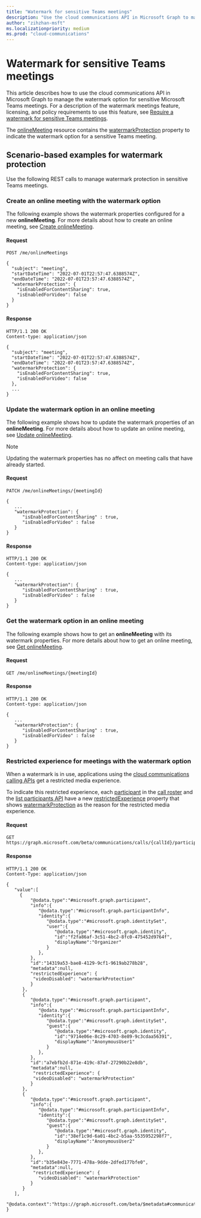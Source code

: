 ```yaml
---
title: "Watermark for sensitive Teams meetings"
description: "Use the cloud communications API in Microsoft Graph to manage a watermark for sensitive Microsoft Teams meetings."
author: "zihzhan-msft"
ms.localizationpriority: medium
ms.prod: "cloud-communications"
---
```


# Watermark for sensitive Teams meetings

This article describes how to use the cloud communications API in Microsoft Graph to manage the watermark option for sensitive Microsoft Teams meetings. For a description of the watermark meetings feature, licensing, and policy requirements to use this feature, see [Require a watermark for sensitive Teams meetings](/microsoftteams/watermark-meeting-content-video).

The [onlineMeeting](/graph/api/resources/onlinemeeting) resource contains the [watermarkProtection](/graph/api/resources/onlinemeeting) property to indicate the watermark option for a sensitive Teams meeting.

## Scenario-based examples for watermark protection

Use the following REST calls to manage watermark protection in sensitive Teams meetings.

### Create an online meeting with the watermark option

The following example shows the watermark properties configured for a new **onlineMeeting**. For more details about how to create an online meeting, see [Create onlineMeeting](/graph/api/application-post-onlinemeetings?view=graph-rest-beta&preserve-view=true).

#### Request

```http
POST /me/onlineMeetings

{
  "subject": "meeting",
  "startDateTime": "2022-07-01T22:57:47.6388574Z",
  "endDateTime": "2022-07-01T23:57:47.6388574Z",
  "watermarkProtection": {
    "isEnabledForContentSharing": true,
    "isEnabledForVideo": false
  }
}
```

#### Response

```http
HTTP/1.1 200 OK
Content-type: application/json

{
  "subject": "meeting",
  "startDateTime": "2022-07-01T22:57:47.6388574Z",
  "endDateTime": "2022-07-01T23:57:47.6388574Z",
  "watermarkProtection": {
    "isEnabledForContentSharing": true,
    "isEnabledForVideo": false
  },
  ...
}
```

### Update the watermark option in an online meeting

The following example shows how to update the watermark properties of an **onlineMeeting**. For more details about how to update an online meeting, see [Update onlineMeeting](/graph/api/onlinemeeting-update?view=graph-rest-beta&preserve-view=true).

> [!NOTE]
> Updating the watermark properties has no affect on meeting calls that have already started.

#### Request

```http
PATCH /me/onlineMeetings/{meetingId}

{
   ...
   "watermarkProtection": {
      "isEnabledForContentSharing" : true,
      "isEnabledForVideo" : false
   }
}
```

#### Response

```http
HTTP/1.1 200 OK
Content-type: application/json

{
   ...
   "watermarkProtection": {
      "isEnabledForContentSharing" : true,
      "isEnabledForVideo" : false
   }
}
```

### Get the watermark option in an online meeting

The following example shows how to get an **onlineMeeting** with its watermark properties. For more details about how to get an online meeting, see [Get onlineMeeting](/graph/api/onlinemeeting-get?view=graph-rest-beta&preserve-view=true).

#### Request

```http
GET /me/onlineMeetings/{meetingId}
```

#### Response

```http
HTTP/1.1 200 OK
Content-type: application/json

{
   ...
   "watermarkProtection": {
      "isEnabledForContentSharing" : true,
      "isEnabledForVideo" : false
   }
}
```

### Restricted experience for meetings with the watermark option

When a watermark is in use, applications using the [cloud communications calling APIs](/graph/api/application-post-calls) get a restricted media experience.

To indicate this restricted experience, each [participant](/graph/api/resources/participant) in the [call roster](/graph/api/application-post-calls?view=graph-rest-beta&preserve-view=true#notification---roster) and the [list participants API](/graph/api/call-list-participants) have a new [restrictedExperience](/graph/api/resources/participant) property that shows [watermarkProtection](/graph/api/resources/onlinemeetingrestricted) as the reason for the restricted media experience.

#### Request

```http
GET https://graph.microsoft.com/beta/communications/calls/{callId}/participants
```

#### Response

````http
HTTP/1.1 200 OK
Content-Type: application/json

{
   "value":[
     {
         "@odata.type":"#microsoft.graph.participant",
         "info":{
            "@odata.type":"#microsoft.graph.participantInfo",
            "identity":{
               "@odata.type":"#microsoft.graph.identitySet",
               "user":{
                  "@odata.type":"#microsoft.graph.identity",
                  "id":"f2fa86af-3c51-4bc2-8fc0-475452d9764f",
                  "displayName":"Organizer"
               }
            },
         },
         "id":"14319a53-bae8-4129-9cf1-9619ab278b28",
         "metadata":null,
         "restrictedExperience": {
          "videoDisabled": "watermarkProtection"
         }
      },
      {
         "@odata.type":"#microsoft.graph.participant",
         "info":{
            "@odata.type":"#microsoft.graph.participantInfo",
            "identity":{
               "@odata.type":"#microsoft.graph.identitySet",
               "guest":{
                  "@odata.type":"#microsoft.graph.identity",
                  "id":"9714e06e-8c29-4703-8e89-9c3cdaa56391",
                  "displayName":"AnonymousUser1"
               }
            },
         },
         "id":"a7ebfb2d-871e-419c-87af-27290b22e8db",
         "metadata":null,
          "restrictedExperience": {
          "videoDisabled": "watermarkProtection"
         }
      },
      {
         "@odata.type":"#microsoft.graph.participant",
         "info":{
            "@odata.type":"#microsoft.graph.participantInfo",
            "identity":{
               "@odata.type":"#microsoft.graph.identitySet",
               "guest":{
                  "@odata.type":"#microsoft.graph.identity",
                  "id":"38ef1c9d-6a01-4bc2-b5aa-5535952298f7",
                  "displayName":"AnonymousUser2"
               }
            },
         },
         "id":"b35e843e-7771-478a-9dde-2dfed177bfe0",
         "metadata":null,
          "restrictedExperience": {
            "videoDisabled": "watermarkProtection"
         }
      }
   ],
   "@odata.context":"https://graph.microsoft.com/beta/$metadata#communications/calls{callId}/participants"
}
````
